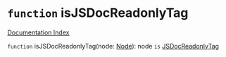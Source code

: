# `function` isJSDocReadonlyTag

[Documentation Index](../README.md)

`function` isJSDocReadonlyTag(node: [Node](../interface.Node/README.md)): node `is` [JSDocReadonlyTag](../interface.JSDocReadonlyTag/README.md)

